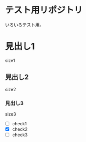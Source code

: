 # テスト用リポジトリ
いろいろテスト用。

# 見出し1
size1
## 見出し2
size2
### 見出し3
size3

- [ ] check1
- [x] check2
- [ ] check3
